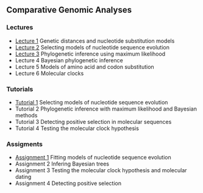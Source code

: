 ## Comparative Genomic Analyses

### Lectures
* [Lecture 1](/assets/lectures/Lecture_1.pdf) Genetic distances and nucleotide substitution models
* [Lecture 2](/assets/lectures/Lecture_2.pdf) Selecting models of nucleotide sequence evolution
* [Lecture 3](/assets/lectures/Lecture_2.pdf) Phylogenetic inference using maximum likelihood
* Lecture 4 Bayesian phylogenetic inference
* Lecture 5 Models of amino acid and codon substitution 
* Lecture 6 Molecular clocks


### Tutorials
* [Tutorial 1](tutorial_1.md) Selecting models of nucleotide sequence evolution <br/>
* Tutorial 2 Phylogenetic inference with maximum likelihood and Bayesian methods <br/>
* Tutorial 3 Detecting positive selection in molecular sequences <br/>
* Tutorial 4 Testing the molecular clock hypothesis 

### Assigments
* [Assignment 1](assignment_1.md) Fitting models of nucleotide sequence evolution <br/>
* Assignment 2 Infering Bayesian trees <br/>
* Assignment 3 Testing the molecular clock hypothesis and molecular dating <br/>
* Assignment 4 Detecting positive selection 